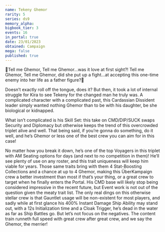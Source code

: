```yaml
---
name: Tekeny Ghemor
rarity: 5
series: ds9
memory_alpha:
bigbook_tier: 3
events: 16
in_portal: true
date: 23/01/2023
obtained: Campaign
mega: false
published: true
---
```


🎵Tell me Ghemor, Tell me Ghemor...was it love at first sight?!
Tell me Ghemor, Tell me Ghemor, did she put up a fight…at accepting this one-time enemy into her life as a father figure?🎵

Doesn’t exactly roll off the tongue, does it? But then, it took a lot of internal struggle for Kira to see Tekeny for the changed man he truly was. A complicated character with a complicated past, this Cardassian Dissident leader simply wanted nothing Ghemor than to be with his daughter, be she biological or kidnapped.

What isn’t complicated is his Skill Set: this take on CMD/DIP/SUCK swaps Security and Diplomacy but otherwise keeps the trend of this overcrowded triplet alive and well. That being said, if you’re gonna do something, do it well, and he’s Ghemor or less one of the best crew you can aim for in this case!

No matter how you break it down, he’s one of the top Voyagers in this triplet with AM Seating options for days (and next to no competition in them)! He’ll see plenty of use on any roster, and this trait uniqueness will keep him viable for years. Those same traits bring with them 4 Stat-Boosting Collections and a chance at up to 4 Ghemor, making this ÜberKampaign crew a better investment than most if that’s your thing, or a great crew to target when he finally enters the Portal. His CMD base will likely stop being considered impressive in the recent future, but Event work is not out of the question given the meaty trait list. The only real dings on this otherwise stellar crew is that Gauntlet usage will be non-existent for most players, and sadly while at first glance his 400% Instant Damage Ship Ability may stand out, with a 12s Initialization time and a Cloak Trigger, he’s dead in the water as far as Ship Battles go. But let’s not focus on the negatives. The content train runneth full speed with great crew after great crew, and we say the Ghemor, the merrier!
